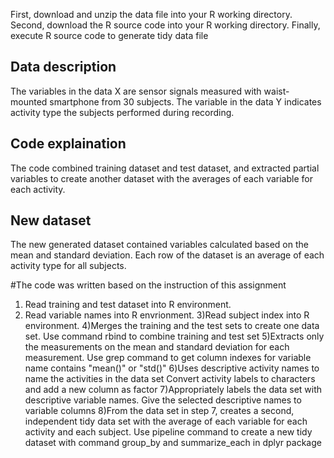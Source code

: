 First, download and unzip the data file into your R working directory.
Second, download the R source code into your R working directory.
Finally, execute R source code to generate tidy data file
## Data description
The variables in the data X are sensor signals measured with waist-mounted smartphone from 30 subjects. The variable in the data Y indicates activity type the subjects performed during recording.

## Code explaination
The code combined training dataset and test dataset, and extracted partial variables to create another dataset with the averages of each variable for each activity.

## New dataset
The new generated dataset contained variables calculated based on the mean and standard deviation. Each row of the dataset is an average of each activity type for all subjects.

#The code was written based on the instruction of this assignment
1. Read training and test dataset into R environment. 
2. Read variable names into R envrionment. 
3)Read subject index into R environment.
4)Merges the training and the test sets to create one data set. Use command rbind to combine training and test set
5)Extracts only the measurements on the mean and standard deviation for each measurement. Use grep command to get column indexes for variable name contains "mean()" or "std()"
6)Uses descriptive activity names to name the activities in the data set Convert activity labels to characters and add a new column as factor
7)Appropriately labels the data set with descriptive variable names. Give the selected descriptive names to variable columns
8)From the data set in step 7, creates a second, independent tidy data set with the average of each variable for each activity and each subject. Use pipeline command to create a new tidy dataset with command group_by and summarize_each in dplyr package
